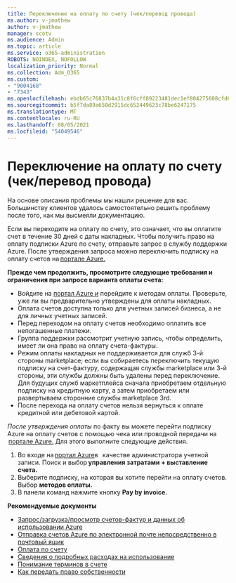 ```yaml
---
title: Переключение на оплату по счету (чек/перевод провода)
ms.author: v-jmathew
author: v-jmathew
manager: scotv
ms.audience: Admin
ms.topic: article
ms.service: o365-administration
ROBOTS: NOINDEX, NOFOLLOW
localization_priority: Normal
ms.collection: Adm_O365
ms.custom:
- "9004168"
- "7343"
ms.openlocfilehash: ebdb65c76837b4a31c8f6cff89223481dec1ef804275608cfd60986a4f089204
ms.sourcegitcommit: b5f7da89a650d2915dc652449623c78be6247175
ms.translationtype: MT
ms.contentlocale: ru-RU
ms.lasthandoff: 08/05/2021
ms.locfileid: "54049546"
---
```

# <a name="switch-to-pay-by-invoice-chequewire-transfer"></a>Переключение на оплату по счету (чек/перевод провода)

На основе описания проблемы мы нашли решение для вас. Большинству клиентов удалось самостоятельно решить проблему после того, как мы высмеяли документацию.

Если вы переходите на оплату по счету, это означает, что вы оплатите счет в течение 30 дней с даты накладных. Чтобы получить право на оплату подписки Azure по счету, отправьте запрос в службу поддержки Azure. После утверждения запроса можно переключить подписку на оплату счетов на [портале Azure.](https://portal.azure.com/)

**Прежде чем продолжить, просмотрите следующие требования и ограничения при запросе варианта оплаты счета:**

- Войдите на [портал Azure и](https://portal.azure.com/) перейдите к методам оплаты. Проверьте, уже ли вы предварительно утверждены для оплаты накладных.
- Оплата счетов доступна только для учетных записей бизнеса, а не для личных учетных записей.
- Перед переходом на оплату счетов необходимо оплатить все непогашенные платежи.
- Группа поддержки рассмотрит учетную запись, чтобы определить, имеет ли она право на оплату счета-фактуры.
- Режим оплаты накладных не поддерживается для служб 3-й стороны marketplace; если вы собираетесь переключить текущую подписку на счет-фактуру, содержащая службы marketplace или 3-й стороны, эти службы должны быть удалены перед переключение. Для будущих служб маркетплейса сначала приобретаем отдельную подписку на кредитную карту, а затем приобретаем или развертываем сторонние службы marketplace 3rd.
- После перехода на оплату счетов нельзя вернуться к оплате кредитной или дебетовой картой.

*После утверждения оплаты* по факту вы можете перейти подписку Azure на оплату счетов с помощью чека или проводной передачи на  [портале Azure.](https://portal.azure.com/)
Для этого выполните следующие действия.

1. Во входе на [портал Azure](https://portal.azure.com/)в   качестве администратора учетной записи. Поиск и выбор **управления затратами + выставление счета.**
2. Выберите подписку, на которая вы хотите перейти на оплату счетов. Выбор **методов оплаты.**
3. В панели команд нажмите кнопку **Pay by invoice.**

**Рекомендуемые документы**

- [Запрос/загрузка/просмотр счетов-фактур и данных об использовании Azure](https://docs.microsoft.com/azure/billing/billing-download-azure-invoice-daily-usage-date)
- [Отправка счетов Azure по электронной почте непосредственно в почтовый ящик](https://docs.microsoft.com/azure/billing/billing-download-azure-invoice-daily-usage-date)
- [Оплата по счету](https://docs.microsoft.com/azure/billing/billing-how-to-pay-by-invoice)
- [Сведения о подробных расходах на использование](https://docs.microsoft.com/azure/billing/billing-understand-your-bill)
- [Понимание терминов в счете](https://docs.microsoft.com/azure/billing/billing-understand-your-invoice)
- [Как передать право собственности](https://docs.microsoft.com/azure/billing/billing-subscription-transfer)
